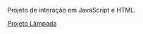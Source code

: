 Projeto de interação em JavaScript e HTML.

<a href="https://rafael-toshio.github.io/projeto-lampada/">Projeto Lâmpada</a>